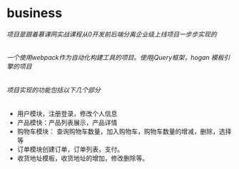 # business
<h6>项目是跟着慕课网实战课程从0开发前后端分离企业级上线项目一步步实现的</h6>
<h6> 一个使用webpack作为自动化构建工具的项目。使用jQuery框架，hogan 模板引擎的项目</h6>
<h6>项目实现的功能包括以下几个部分</h6>

* 用户模块，注册登录，修改个人信息   
* 产品模快：产品列表展示，产品详情
* 购物车模块： 查询购物车数量，加入购物车，购物车数量的增减，删除，选择等 
* 订单模块创建订单，订单列表，支付。
* 收货地址模板，收货地址的增加，修改删除等。

